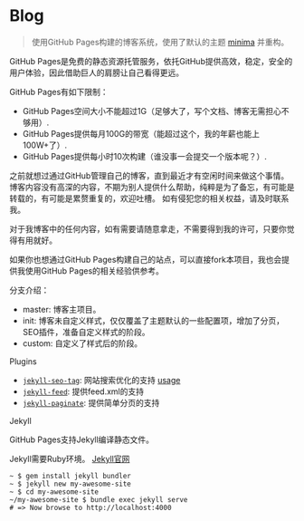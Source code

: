 # Blog

> 使用GitHub Pages构建的博客系统，使用了默认的主题 [minima](https://jekyll.github.io/minima/) 并重构。

GitHub Pages是免费的静态资源托管服务，依托GitHub提供高效，稳定，安全的用户体验，因此借助巨人的肩膀让自己看得更远。

GitHub Pages有如下限制：

- GitHub Pages空间大小不能超过1G（足够大了，写个文档、博客无需担心不够用）.
- GitHub Pages提供每月100G的带宽（能超过这个，我的年薪也能上100W+了）.
- GitHub Pages提供每小时10次构建（谁没事一会提交一个版本呢？）.

之前就想过通过GitHub管理自己的博客，直到最近才有空闲时间来做这个事情。
博客内容没有高深的内容，不期为别人提供什么帮助，纯粹是为了备忘，有可能是转载的，有可能是累赘重复的，欢迎吐槽。
如有侵犯您的相关权益，请及时联系我。

对于我博客中的任何内容，如有需要请随意拿走，不需要得到我的许可，只要你觉得有用就好。

如果你也想通过GitHub Pages构建自己的站点，可以直接fork本项目，我也会提供我使用GitHub Pages的相关经验供参考。

分支介绍：

- master: 博客主项目。
- init: 博客未自定义样式，仅仅覆盖了主题默认的一些配置项，增加了分页，SEO插件，准备自定义样式的阶段。
- custom: 自定义了样式后的阶段。

Plugins

- [`jekyll-seo-tag`](https://github.com/jekyll/jekyll-seo-tag): 网站搜索优化的支持 [usage](https://github.com/jekyll/jekyll-seo-tag#usage)
- [`jekyll-feed`](https://github.com/jekyll/jekyll-feed): 提供feed.xml的支持
- [`jekyll-paginate`](https://github.com/jekyll/jekyll-paginate): 提供简单分页的支持

Jekyll

GitHub Pages支持Jekyll编译静态文件。

Jekyll需要Ruby环境。
[Jekyll官网](https://jekyllrb.com/)

```shell
~ $ gem install jekyll bundler
~ $ jekyll new my-awesome-site
~ $ cd my-awesome-site
~/my-awesome-site $ bundle exec jekyll serve
# => Now browse to http://localhost:4000
```


